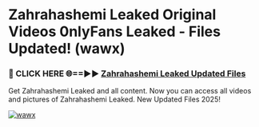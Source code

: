 # Zahrahashemi Leaked Original Videos 0nlyFans Leaked - Files Updated! (wawx)

<h3>🔴 CLICK HERE 🌐==►► <a href="https://tinyurl.com/ms9xzufz" rel="nofollow">Zahrahashemi Leaked Updated Files</a></h3>

Get Zahrahashemi Leaked and all content. Now you can access all videos and pictures of Zahrahashemi Leaked. New Updated Files 2025!

[![wawx](https://i.imgur.com/ppqm5kG.gif)](https://tinyurl.com/ms9xzufz)
